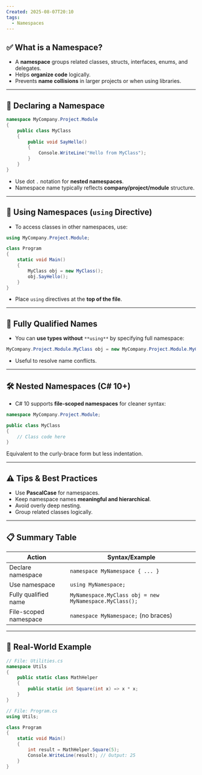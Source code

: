 ```yaml
---
Created: 2025-08-07T20:10
tags:
  - Namespaces
---
```

## ✅ What is a Namespace?

- A **namespace** groups related classes, structs, interfaces, enums, and delegates.
- Helps **organize code** logically.
- Prevents **name collisions** in larger projects or when using libraries.

---

## 🧠 Declaring a Namespace

```C#
namespace MyCompany.Project.Module
{
    public class MyClass
    {
        public void SayHello()
        {
            Console.WriteLine("Hello from MyClass");
        }
    }
}
```

- Use dot `.` notation for **nested namespaces**.
- Namespace name typically reflects **company/project/module** structure.

---

## 🧩 Using Namespaces (`using` Directive)

- To access classes in other namespaces, use:

```C#
using MyCompany.Project.Module;

class Program
{
    static void Main()
    {
        MyClass obj = new MyClass();
        obj.SayHello();
    }
}
```

- Place `using` directives at the **top of the file**.

---

## 🧮 Fully Qualified Names

- You can **use types without** `**using**` by specifying full namespace:

```C#
MyCompany.Project.Module.MyClass obj = new MyCompany.Project.Module.MyClass();
```

- Useful to resolve name conflicts.

---

## 🛠️ Nested Namespaces (C# 10+)

- C# 10 supports **file-scoped namespaces** for cleaner syntax:

```C#
namespace MyCompany.Project.Module;

public class MyClass
{
    // Class code here
}
```

Equivalent to the curly-brace form but less indentation.

---

## ⚠️ Tips & Best Practices

- Use **PascalCase** for namespaces.
- Keep namespace names **meaningful and hierarchical**.
- Avoid overly deep nesting.
- Group related classes logically.

---

## 📋 Summary Table

|Action|Syntax/Example|
|---|---|
|Declare namespace|`namespace MyNamespace { ... }`|
|Use namespace|`using MyNamespace;`|
|Fully qualified name|`MyNamespace.MyClass obj = new MyNamespace.MyClass();`|
|File-scoped namespace|`namespace MyNamespace;` (no braces)|

---

## 🧪 Real-World Example

```C#
// File: Utilities.cs
namespace Utils
{
    public static class MathHelper
    {
        public static int Square(int x) => x * x;
    }
}

// File: Program.cs
using Utils;

class Program
{
    static void Main()
    {
        int result = MathHelper.Square(5);
        Console.WriteLine(result); // Output: 25
    }
}
```